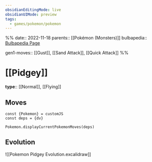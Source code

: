 ```yaml
---
obsidianEditingMode: live
obsidianUIMode: preview
tags:
  - games/pokemon/pokemon
---
```

%%
date:: 2022-11-18
parents:: [[Pokémon (Monsters)]]
bulbapedia:: [Bulbapedia Page](https://bulbapedia.bulbagarden.net/wiki/Pidgey_(Pok%C3%A9mon))

gen1-moves:: [[Gust]], [[Sand Attack]], [[Quick Attack]]
%%

# [[Pidgey]]

**type**:: [[Normal]], [[Flying]]

## Moves

```dataviewjs
const {Pokemon} = customJS
const deps = {dv}

Pokemon.displayCurrentPokemonMoves(deps)
```

## Evolution

![[Pokemon Pidgey Evolution.excalidraw]]